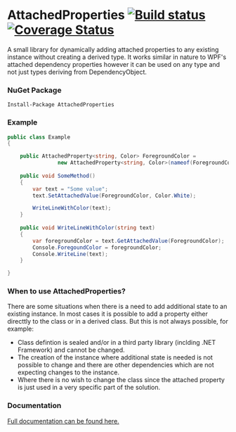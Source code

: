# AttachedProperties [![Build status](https://ci.appveyor.com/api/projects/status/yv1rceysbrlj65wu)](https://ci.appveyor.com/project/nwendel/attachedproperties-py5wh) [![Coverage Status](https://coveralls.io/repos/github/nwendel/AttachedProperties/badge.svg?branch=master)](https://coveralls.io/github/nwendel/AttachedProperties?branch=master)

A small library for dynamically adding attached properties to any existing instance without creating a derived type.  It works similar in nature to WPF's attached dependency properties however it can be used on any type and not just types deriving from DependencyObject.

### NuGet Package

```
Install-Package AttachedProperties
```

### Example
```csharp
public class Example
{

	public AttachedProperty<string, Color> ForegroundColor =
    			new AttachedProperty<string, Color>(nameof(ForegroundColor));
    
    public void SomeMethod()
    {
    	var text = "Some value";
        text.SetAttachedValue(ForegroundColor, Color.White);

		WriteLineWithColor(text);
    }
    
    public void WriteLineWithColor(string text)
    {
        var foregroundColor = text.GetAttachedValue(ForegroundColor);
        Console.ForegoundColor = foregroundColor;
		Console.WriteLine(text);    	
    }

}
```

### When to use AttachedProperties?

There are some situations when there is a need to add additional state to an existing instance.  In most cases it is possible to add a property either directtly to the class or in a derived class.  But this is not always possible, for example:
* Class defintion is sealed and/or in a third party library (inclding .NET Framework) and cannot be changed.
* The creation of the instance where additional state is needed is not possible to change and there are other dependencies which are not expecting changes to the instance.
* Where there is no wish to change the class since the attached property is just used in a very specific part of the solution.

### Documentation

[Full documentation can be found here.](https://github.com/nwendel/AttachedProperties/wiki)
